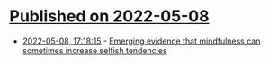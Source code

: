 # [Published on 2022-05-08](index.md)

* [2022-05-08, 17:18:15](https://news.ycombinator.com/item?id=31306000) - [Emerging evidence that mindfulness can sometimes increase selfish tendencies](https://www.bbc.com/worklife/article/20220302-how-mindfulness-can-make-you-a-darker-person)
